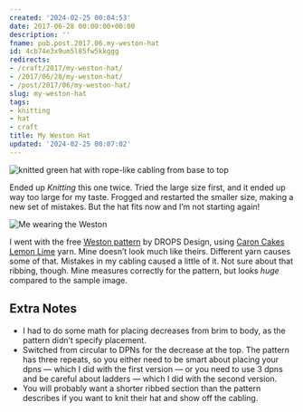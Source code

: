 ```yaml
---
created: '2024-02-25 00:04:53'
date: 2017-06-28 00:00:00+00:00
description: ''
fname: pub.post.2017.06.my-weston-hat
id: 4cb74e3x9um5l85fw5kkggg
redirects:
- /craft/2017/my-weston-hat/
- /2017/06/28/my-weston-hat/
- /post/2017/06/my-weston-hat/
slug: my-weston-hat
tags:
- knitting
- hat
- craft
title: My Weston Hat
updated: '2024-02-25 00:07:02'
---
```


![knitted green hat with rope-like cabling from base to top](assets/img/2017/cover-2017-06-28.jpg)

Ended up *Knitting* this one twice. Tried the large size first, and it ended up way too large for my taste. Frogged and restarted the smaller size, making a new set of mistakes. But the hat fits now and I’m not starting again!

![Me wearing the Weston](assets/img/2017/me-wearing-weston-medium.jpg)

I went with the free [Weston pattern](https://www.garnstudio.com/pattern.php?id=7779&cid=17) by DROPS Design, using [Caron Cakes Lemon Lime](http://www.michaels.com/caron-cakes-yarn/M10481921.html) yarn. Mine doesn’t look much like theirs. Different yarn causes some of that. Mistakes in my cabling caused a little of it. Not sure about that ribbing, though. Mine measures correctly for the pattern, but looks *huge* compared to the sample image.

## Extra Notes

* I had to do some math for placing decreases from brim to body, as the pattern   didn’t specify placement.
* Switched from circular to DPNs for the decrease at the top. The pattern has three repeats, so you either need to be smart about placing your dpns —   which I did with the first version — or you need to use 3 dpns and be careful about ladders — which I did with the second version.
* You will probably want a shorter ribbed section than the pattern describes if you want to knit their hat and show off the cabling.